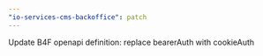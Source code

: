 ```yaml
---
"io-services-cms-backoffice": patch
---
```


Update B4F openapi definition: replace bearerAuth with cookieAuth
